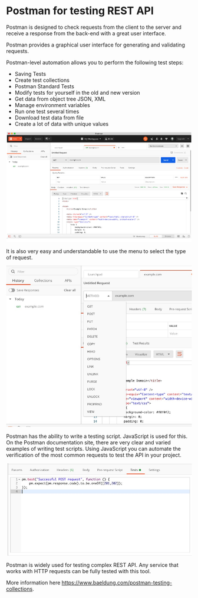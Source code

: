 # Postman for testing REST API

Postman is designed to check requests from the client to the server and receive a response from the back-end with a great user interface. 

Postman provides a graphical user interface for generating and validating requests.

Postman-level automation allows you to perform the following test steps:

* Saving Tests
* Create test collections
* Postman Standard Tests
* Modify tests for yourself in the old and new version
* Get data from object tree JSON, XML
* Manage environment variables
* Run one test several times
* Download test data from file
* Create a lot of data with unique values

![](./media/Postman1.png "Sending Get request using Postman")

It is also very easy and understandable to use the menu to select the type of request.

![](media/Postman2.jpg "The list of Methods supported by Postman")

Postman has the ability to write a testing script. JavaScript is used for this. On the Postman documentation site, there are very clear and varied examples of writing test scripts.
Using JavaScript you can automate the verification of the most common requests to test the API in your project.

![](media/Postman3.jpg "Using JavaScript for testing purpose in Postman")

Postman is widely used for testing complex REST API. Any service that works with HTTP requests can be fully tested with this tool. 

More information here https://www.baeldung.com/postman-testing-collections.